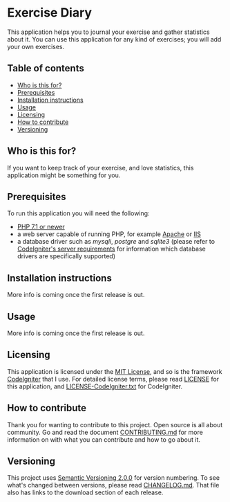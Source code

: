 # Exercise Diary
This application helps you to journal your exercise and gather statistics about 
it. You can use this application for any kind of exercises; you will add your 
own exercises.

## Table of contents
* [Who is this for?](#who-is-this-for)
* [Prerequisites](#prerequisites)
* [Installation instructions](#installation-instructions)
* [Usage](#usage)
* [Licensing](#licensing)
* [How to contribute](#how-to-contribute)
* [Versioning](#versioning)

## Who is this for?
If you want to keep track of your exercise, and love statistics, this 
application might be something for you.

## Prerequisites
To run this application you will need the following:

* [PHP 7.1 or newer][6]
* a web server capable of running PHP, for example [Apache][1] or [IIS][4]
* a database driver such as *mysqli*, *postgre* and *sqlite3* (please refer to 
[CodeIgniter's server requirements][5] for information which database drivers 
are specifically supported)

## Installation instructions
More info is coming once the first release is out.

## Usage
More info is coming once the first release is out.

## Licensing
This application is licensed under the [MIT License][2], and so is the 
framework [CodeIgniter][7] that I use. For detailed license terms, please read 
[LICENSE][8] for this application, and [LICENSE-CodeIgniter.txt][11] for 
CodeIgniter.

## How to contribute
Thank you for wanting to contribute to this project. Open source is all about 
community. Go and read the document [CONTRIBUTING.md][9] for more 
information on with what you can contribute and how to go about it.

## Versioning
This project uses [Semantic Versioning 2.0.0][3] for version numbering. To see 
what's changed between versions, please read [CHANGELOG.md][10]. That file also
 has links to the download section of each release.


[1]: https://httpd.apache.org/
[2]: https://opensource.org/licenses/MIT
[3]: https://semver.org/
[4]: https://www.iis.net/
[5]: https://www.codeigniter.com/user_guide/general/requirements.html
[6]: https://php.net
[7]: https://www.codeigniter.com
[8]: LICENSE
[9]: CONTRIBUTING.md
[10]: CHANGELOG.md
[11]: LICENSE-CodeIgniter.txt
